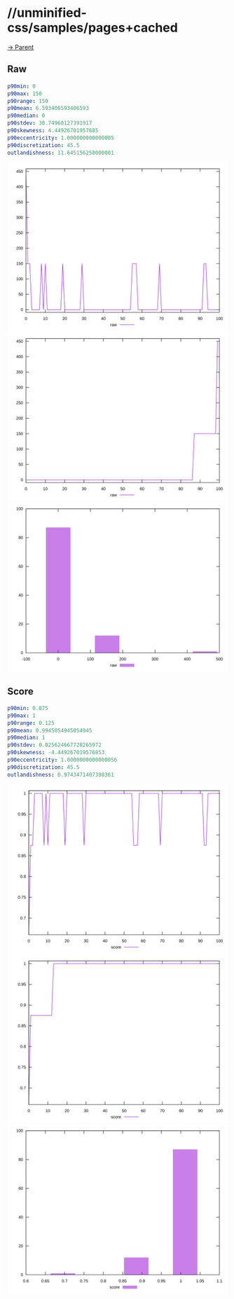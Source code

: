
# //unminified-css/samples/pages+cached

[→ Parent](../..)


## Raw


```yaml
p90min: 0
p90max: 150
p90range: 150
p90mean: 6.593406593406593
p90median: 0
p90stdev: 30.74960127391917
p90skewness: 4.44926701957685
p90eccentricity: 1.000000000000005
p90discretization: 45.5
outlandishness: 11.645156250000001

```

![PLOT: raw-values](./raw/values.svg)![PLOT: raw-sorted](./raw/sorted.svg)![PLOT: raw-histogram](./raw/histogram.svg)
## Score


```yaml
p90min: 0.875
p90max: 1
p90range: 0.125
p90mean: 0.9945054945054945
p90median: 1
p90stdev: 0.025624667728265972
p90skewness: -4.449267019576853
p90eccentricity: 1.0000000000000056
p90discretization: 45.5
outlandishness: 0.9743471407398361

```

![PLOT: score-values](./score/values.svg)![PLOT: score-sorted](./score/sorted.svg)![PLOT: score-histogram](./score/histogram.svg)
